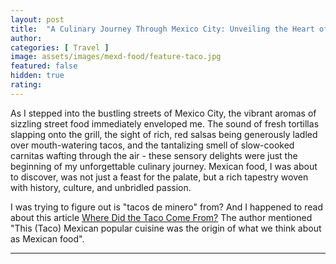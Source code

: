 ```yaml
---
layout: post
title:  "A Culinary Journey Through Mexico City: Unveiling the Heart of Mexican Cuisine"
author:
categories: [ Travel ]
image: assets/images/mexd-food/feature-taco.jpg
featured: false
hidden: true
rating: 
---
```

As I stepped into the bustling streets of Mexico City, the vibrant aromas of sizzling street food immediately enveloped me. The sound of fresh tortillas slapping onto the grill, the sight of rich, red salsas being generously ladled over mouth-watering tacos, and the tantalizing smell of slow-cooked carnitas wafting through the air - these sensory delights were just the beginning of my unforgettable culinary journey. Mexican food, I was about to discover, was not just a feast for the palate, but a rich tapestry woven with history, culture, and unbridled passion.

I was trying to figure out is "tacos de minero" from? And I happened to read about this article [Where Did the Taco Come From?](https://www.smithsonianmag.com/arts-culture/where-did-the-taco-come-from-81228162/) The author mentioned "This (Taco) Mexican popular cuisine was the origin of what we think about as Mexican food".

---
<head>
<!-- Google tag (gtag.js) -->
<script async src="https://www.googletagmanager.com/gtag/js?id=G-VJSP86KJVY"></script>
<script>
  window.dataLayer = window.dataLayer || [];
  function gtag(){dataLayer.push(arguments);}
  gtag('js', new Date());

  gtag('config', 'G-VJSP86KJVY');
</script>
</head>